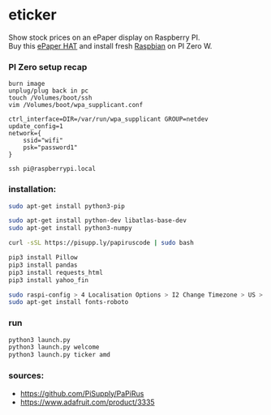# eticker
Show stock prices on an ePaper display on Raspberry PI.  
Buy this [ePaper HAT](https://www.adafruit.com/product/3335 ) and install fresh [Raspbian](https://www.raspberrypi.org/downloads/raspbian/) on PI Zero W.


### PI Zero setup recap
```
burn image
unplug/plug back in pc
touch /Volumes/boot/ssh
vim /Volumes/boot/wpa_supplicant.conf
```
```
ctrl_interface=DIR=/var/run/wpa_supplicant GROUP=netdev
update_config=1
network={
    ssid="wifi"
    psk="password1"
}
```

```
ssh pi@raspberrypi.local
```

### installation:
```bash
sudo apt-get install python3-pip

sudo apt-get install python-dev libatlas-base-dev
sudo apt-get install python3-numpy

curl -sSL https://pisupp.ly/papiruscode | sudo bash

pip3 install Pillow
pip3 install pandas
pip3 install requests_html
pip3 install yahoo_fin

sudo raspi-config > 4 Localisation Options > I2 Change Timezone > US > Pacific Ocean
sudo apt-get install fonts-roboto
```


### run

```bash
python3 launch.py
python3 launch.py welcome
python3 launch.py ticker amd
```


### sources:  
- https://github.com/PiSupply/PaPiRus  
- https://www.adafruit.com/product/3335